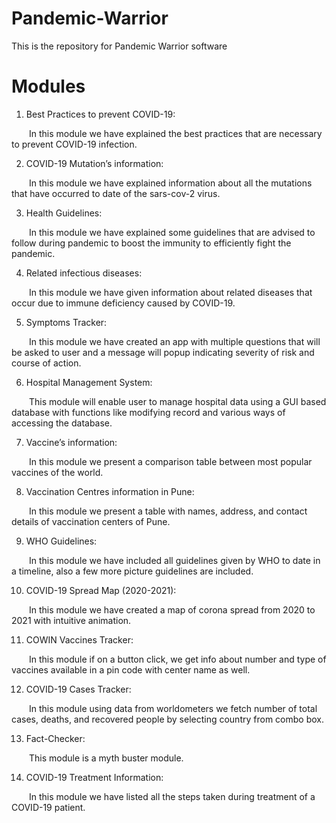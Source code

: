 # Pandemic-Warrior
This is the repository for Pandemic Warrior software

# Modules
1.	Best Practices to prevent COVID-19:

&emsp;&emsp;In this module we have explained the best practices that are necessary to prevent COVID-19 infection.

2.	COVID-19 Mutation’s information:

&emsp;&emsp;In this module we have explained information about all the mutations that have occurred to date of the sars-cov-2 virus.

3.	Health Guidelines:

&emsp;&emsp;In this module we have explained some guidelines that are advised to follow during pandemic to boost the immunity to efficiently fight the pandemic.

4.	Related infectious diseases:

&emsp;&emsp;In this module we have given information about related diseases that occur due to immune deficiency caused by COVID-19.

5.	Symptoms Tracker:

&emsp;&emsp;In this module we have created an app with multiple questions that will be asked to user and a message will popup indicating severity of risk and course of action.

6.	Hospital Management System:

&emsp;&emsp;This module will enable user to manage hospital data using a GUI based database with functions like modifying record and various ways of accessing the database.

7.	Vaccine’s information:

&emsp;&emsp;In this module we present a comparison table between most popular vaccines of the world.

8.	Vaccination Centres information in Pune:

&emsp;&emsp;In this module we present a table with names, address, and contact details of vaccination centers of Pune.

9.	WHO Guidelines:

&emsp;&emsp;In this module we have included all guidelines given by WHO to date in a timeline, also a few more picture guidelines are included.

10.	COVID-19 Spread Map (2020-2021):

&emsp;&emsp;In this module we have created a map of corona spread from 2020 to 2021 with intuitive animation.

11.	COWIN Vaccines Tracker:

&emsp;&emsp;In this module if on a button click, we get info about number and type of vaccines available in a pin code with center name as well.

12.	COVID-19 Cases Tracker:

&emsp;&emsp;In this module using data from worldometers we fetch number of total cases, deaths, and recovered people by selecting country from combo box.

13.	Fact-Checker:

&emsp;&emsp;This module is a myth buster module.

14.	COVID-19 Treatment Information:

&emsp;&emsp;In this module we have listed all the steps taken during treatment of a COVID-19 patient.

#
